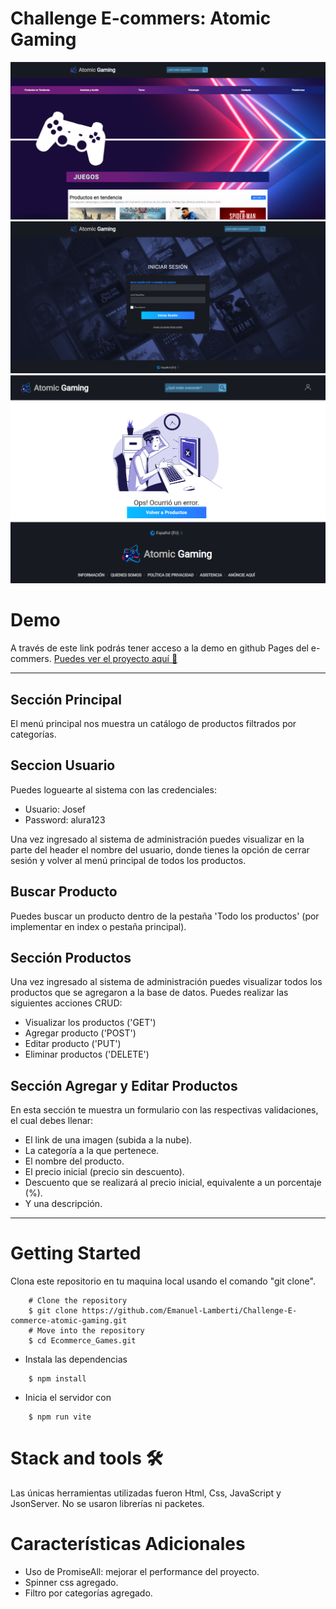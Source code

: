 # Challenge E-commers: Atomic Gaming

![imagen-demo](./assets/img/demo1.png)
![imagen-demo](./assets/img/demo2.png)
![imagen-demo](./assets/img/demo3.png)

# Demo

A través de este link podrás tener acceso a la demo en github Pages del e-commers.
[Puedes ver el proyecto aquí 🚀](https://emanuel-lamberti.github.io/Challenge-E-commerce-atomic-gaming/)

---

## Sección Principal

El menú principal nos muestra un catálogo de productos filtrados por categorías.

## Seccion Usuario

Puedes loguearte al sistema con las credenciales:

<ul>
    <li>Usuario: Josef</li>
    <li>Password: alura123</li>
</ul>
Una vez ingresado al sistema de administración puedes visualizar en la parte del header el nombre del usuario, donde tienes la opción de cerrar sesión y volver al menú principal de todos los productos.

## Buscar Producto

Puedes buscar un producto dentro de la pestaña 'Todo los productos' (por implementar en index o pestaña principal).

## Sección Productos

Una vez ingresado al sistema de administración puedes visualizar todos los productos que se agregaron a la base de datos.
Puedes realizar las siguientes acciones CRUD:

- Visualizar los productos ('GET')
- Agregar producto ('POST')
- Editar producto ('PUT')
- Eliminar productos ('DELETE')

## Sección Agregar y Editar Productos

En esta sección te muestra un formulario con las respectivas validaciones, el cual debes llenar:

- El link de una imagen (subida a la nube).
- La categoría a la que pertenece.
- El nombre del producto.
- El precio inicial (precio sin descuento).
- Descuento que se realizará al precio inicial, equivalente a un porcentaje (%).
- Y una descripción.

---

# Getting Started

Clona este repositorio en tu maquina local usando el comando "git clone".

```
    # Clone the repository
    $ git clone https://github.com/Emanuel-Lamberti/Challenge-E-commerce-atomic-gaming.git
    # Move into the repository
    $ cd Ecommerce_Games.git
```

- Instala las dependencias

```
    $ npm install
```

- Inicia el servidor con

```
    $ npm run vite
```

# Stack and tools 🛠️

Las únicas herramientas utilizadas fueron Html, Css, JavaScript y JsonServer.
No se usaron librerías ni packetes.

# Características Adicionales

- Uso de PromiseAll: mejorar el performance del proyecto.
- Spinner css agregado.
- Filtro por categorías agregado.
